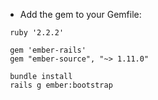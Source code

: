  + Add the gem to your Gemfile:
```
 ruby '2.2.2'

 gem 'ember-rails'
 gem "ember-source", "~> 1.11.0"
```

```
 bundle install
 rails g ember:bootstrap
```
